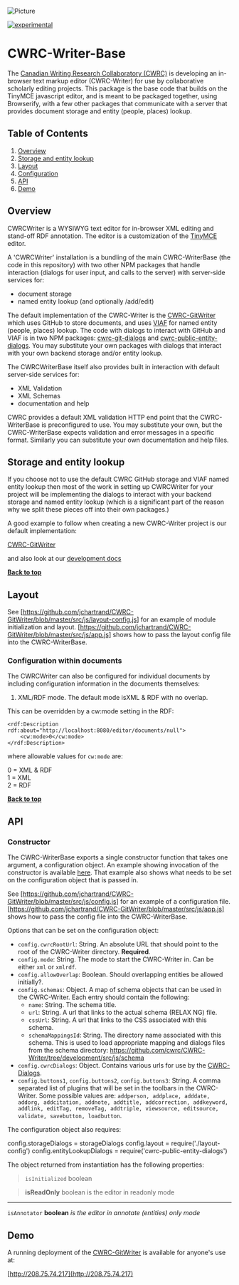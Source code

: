 ![Picture](http://www.cwrc.ca/wp-content/uploads/2010/12/CWRC_Dec-2-10_smaller.png)

[![experimental](http://badges.github.io/stability-badges/dist/experimental.svg)](http://github.com/badges/stability-badges)

CWRC-Writer-Base
================

The [Canadian Writing Research Collaboratory (CWRC)](http://www.cwrc.ca/projects/infrastructure-projects/technical-projects/cwrc-writer/) is developing an in-browser text markup editor (CWRC-Writer) for use by collaborative scholarly editing projects.  This package is the base code that builds on the TinyMCE javascript editor, and is meant to be packaged together, using Browserify, with a few other packages that communicate with a server that provides document storage and entity (people, places) lookup.

## Table of Contents

1. [Overview](#overview)
1. [Storage and entity lookup](#storage-and-entity-lookup)
1. [Layout](#layout)
1. [Configuration](#overview)
1. [API](#api)
1. [Demo](#demo)

## Overview

CWRCWriter is a WYSIWYG text editor for in-browser XML editing and stand-off RDF annotation.  The editor is a customization of the [TinyMCE](http://www.tinymce.com) editor.

A 'CWRCWriter' installation is a bundling of the main CWRC-WriterBase (the code in this repository) with two other NPM packages that handle interaction (dialogs for user input, and calls to the server) with server-side services for:

* document storage
* named entity lookup (and optionally /add/edit)

The default implementation of the CWRC-Writer is the [CWRC-GitWriter](https://github.com/jchartrand/cwrc-gitwriter) which uses GitHub to store documents, and uses [VIAF](https://viaf.org) for named entity (people, places) lookup.  The code with dialogs to interact with GitHub and VIAF is in two NPM packages: [cwrc-git-dialogs](https://github.com/jchartrand/cwrc-git-dialogs) and [cwrc-public-entity-dialogs](https://github.com/jchartrand/cwrc-public-entity-dialogs). You may substitute your own packages with dialogs that interact with your own backend storage and/or entity lookup.

The CWRCWriterBase itself also provides built in interaction with default server-side services for:

* XML Validation
* XML Schemas
* documentation and help

CWRC provides a default XML validation HTTP end point that the CWRC-WriterBase is preconfigured to use.  You may substitute your own, but the CWRC-WriterBase expects validation and error messages in a specific format.  Similarly you can substitute your own documentation and help files.

## Storage and entity lookup

If you choose not to use the default CWRC GitHub storage and VIAF named entity lookup then most of the work in setting up CWRCWriter for your project will be implementing the dialogs to interact with your backend storage and named entity lookup (which is a significant part of the reason why we split these pieces off into their own packages.)  

A good example to follow when creating a new CWRC-Writer project is our default implementation:

[CWRC-GitWriter](https://github.com/jchartrand/CWRC-GitWriter)

and also look at our [development docs](https://github.com/jchartrand/CWRC-Writer-Dev-Docs])

**[Back to top](#table-of-contents)**

## Layout 

See [https://github.com/jchartrand/CWRC-GitWriter/blob/master/src/js/layout-config.js] for an example of module initialization and layout. [https://github.com/jchartrand/CWRC-GitWriter/blob/master/src/js/app.js] shows how to pass the layout config file into the CWRC-WriterBase.


### Configuration within documents

The CWRCWriter can also be configured for individual documents by including configuration information in the documents themselves:  

1.  XML/RDF mode.  The default mode isXML & RDF with no overlap.

This can be overridden by a cw:mode setting in the RDF:

```
<rdf:Description rdf:about="http://localhost:8080/editor/documents/null">
    <cw:mode>0</cw:mode>
</rdf:Description>
```

where allowable values for `cw:mode` are:

0 = XML & RDF  
1 = XML  
2 = RDF

**[Back to top](#table-of-contents)**

## API

### Constructor

The CWRC-WriterBase exports a single constructor function that takes one argument, a configuration object.  An example showing invocation of the constructor is available [here](https://github.com/jchartrand/CWRC-GitWriter/blob/master/src/js/app.js).  That example also shows what needs to be set on the configuration object that is passed in.  

See [https://github.com/jchartrand/CWRC-GitWriter/blob/master/src/js/config.js] for an example of a configuration file. [https://github.com/jchartrand/CWRC-GitWriter/blob/master/src/js/app.js] shows how to pass the config file into the CWRC-WriterBase.

Options that can be set on the configuration object:

* `config.cwrcRootUrl`: String. An absolute URL that should point to the root of the CWRC-Writer directory. <b>Required</b>.
* `config.mode`: String. The mode to start the CWRC-Writer in. Can be either `xml` or `xmlrdf`.
* `config.allowOverlap`: Boolean. Should overlapping entities be allowed initially?.
* `config.schemas`: Object. A map of schema objects that can be used in the CWRC-Writer. Each entry should contain the following:
  * `name`: String. The schema title.
  * `url`: String. A url that links to the actual schema (RELAX NG) file.
  * `cssUrl`: String. A url that links to the CSS associated with this schema.
  * `schemaMappingsId`: String. The directory name associated with this schema. This is used to load appropriate mapping and dialogs files from the schema directory: https://github.com/cwrc/CWRC-Writer/tree/development/src/js/schema
* `config.cwrcDialogs`: Object. Contains various urls for use by the [CWRC-Dialogs](https://github.com/cwrc/CWRC-Dialogs). 
* `config.buttons1`, `config.buttons2`, `config.buttons3`: String. A comma separated list of plugins that will be set in the toolbars in the CWRC-Writer. Some possible values are: `addperson, addplace, adddate, addorg, addcitation, addnote, addtitle, addcorrection, addkeyword, addlink, editTag, removeTag, addtriple, viewsource, editsource, validate, savebutton, loadbutton`.

The configuration object also requires:

config.storageDialogs = storageDialogs
config.layout = require('./layout-config')
config.entityLookupDialogs = require('cwrc-public-entity-dialogs')

The object returned from instantiation has the following properties:

> `isInitialized`
> boolean

> **isReadOnly**
 boolean
 is the editor in readonly mode
***
`isAnnotator`
**boolean**
*is the editor in annotate (entities) only mode*


## Demo

A running deployment of the [CWRC-GitWriter](https://github.com/jchartrand/CWRC-GitWriter) is available for anyone's use at:

[http://208.75.74.217](http://208.75.74.217)  




